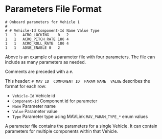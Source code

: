 # Parameters File Format

    # Onboard parameters for Vehicle 1
    #
    # # Vehicle-Id Component-Id Name Value Type
    1   1   ACRO_LOCKING    0   2
    1   1   ACRO_PITCH_RATE 180 4
    1   1   ACRO_ROLL_RATE  180 4
    1   1   ADSB_ENABLE 0   2
    

Above is an example of a parameter file with four parameters. The file can include as many parameters as needed.

Comments are preceded with a `#`.

This header: `# MAV ID  COMPONENT ID  PARAM NAME  VALUE` describes the format for each row:

* `Vehicle-Id` Vehicle id
* `Component-Id` Component id for parameter
* `Name` Parameter name
* `Value` Parameter value
* `Type` Parameter type using MAVLink `MAV_PARAM_TYPE_*` enum values

A parameter file contains the parameters for a single Vehicle. It can contain parameters for multiple components within that Vehicle.